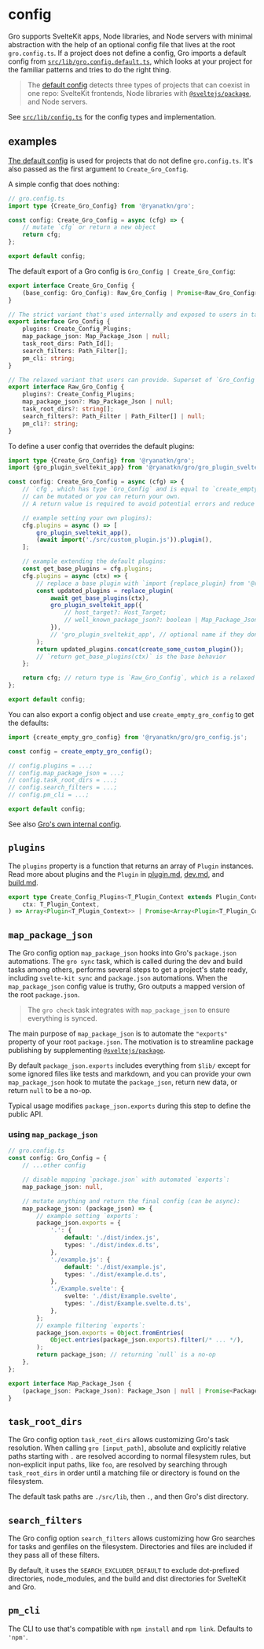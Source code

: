 # config

Gro supports SvelteKit apps, Node libraries, and Node servers with minimal abstraction
with the help of an optional config file that lives at the root `gro.config.ts`.
If a project does not define a config, Gro imports a default config from
[`src/lib/gro.config.default.ts`](/src/lib/gro.config.default.ts),
which looks at your project for the familiar patterns and tries to do the right thing.

> The [default config](/src/lib/gro.config.default.ts)
> detects three types of projects that can coexist in one repo:
> SvelteKit frontends,
> Node libraries with [`@sveltejs/package`](https://kit.svelte.dev/docs/packaging),
> and Node servers.

See [`src/lib/config.ts`](/src/lib/config.ts) for the config types and implementation.

## examples

[The default config](/src/lib/gro.config.default.ts)
is used for projects that do not define `gro.config.ts`.
It's also passed as the first argument to `Create_Gro_Config`.

A simple config that does nothing:

```ts
// gro.config.ts
import type {Create_Gro_Config} from '@ryanatkn/gro';

const config: Create_Gro_Config = async (cfg) => {
	// mutate `cfg` or return a new object
	return cfg;
};

export default config;
```

The default export of a Gro config is `Gro_Config | Create_Gro_Config`:

```ts
export interface Create_Gro_Config {
	(base_config: Gro_Config): Raw_Gro_Config | Promise<Raw_Gro_Config>;
}

// The strict variant that's used internally and exposed to users in tasks and elsewhere.
export interface Gro_Config {
	plugins: Create_Config_Plugins;
	map_package_json: Map_Package_Json | null;
	task_root_dirs: Path_Id[];
	search_filters: Path_Filter[];
	pm_cli: string;
}

// The relaxed variant that users can provide. Superset of `Gro_Config`.
export interface Raw_Gro_Config {
	plugins?: Create_Config_Plugins;
	map_package_json?: Map_Package_Json | null;
	task_root_dirs?: string[];
	search_filters?: Path_Filter | Path_Filter[] | null;
	pm_cli?: string;
}
```

To define a user config that overrides the default plugins:

```ts
import type {Create_Gro_Config} from '@ryanatkn/gro';
import {gro_plugin_sveltekit_app} from '@ryanatkn/gro/gro_plugin_sveltekit_app.js';

const config: Create_Gro_Config = async (cfg) => {
	// `cfg`, which has type `Gro_Config` and is equal to `create_empty_gro_config()`,
	// can be mutated or you can return your own.
	// A return value is required to avoid potential errors and reduce ambiguity.

	// example setting your own plugins):
	cfg.plugins = async () => [
		gro_plugin_sveltekit_app(),
		(await import('./src/custom_plugin.js')).plugin(),
	];

	// example extending the default plugins:
	const get_base_plugins = cfg.plugins;
	cfg.plugins = async (ctx) => {
		// replace a base plugin with `import {replace_plugin} from '@ryanatkn/gro';`:
		const updated_plugins = replace_plugin(
			await get_base_plugins(ctx),
			gro_plugin_sveltekit_app({
				// host_target?: Host_Target;
				// well_known_package_json?: boolean | Map_Package_Json;
			}),
			// 'gro_plugin_sveltekit_app', // optional name if they don't match
		);
		return updated_plugins.concat(create_some_custom_plugin());
		// `return get_base_plugins(ctx)` is the base behavior
	};

	return cfg; // return type is `Raw_Gro_Config`, which is a relaxed superset of `Gro_Config`
};

export default config;
```

You can also export a config object and use `create_empty_gro_config` to get the defaults:

```ts
import {create_empty_gro_config} from '@ryanatkn/gro/gro_config.js';

const config = create_empty_gro_config();

// config.plugins = ...;
// config.map_package_json = ...;
// config.task_root_dirs = ...;
// config.search_filters = ...;
// config.pm_cli = ...;

export default config;
```

See also [Gro's own internal config](/gro.config.ts).

## `plugins`

The `plugins` property is a function that returns an array of `Plugin` instances.
Read more about plugins and the `Plugin` in
[plugin.md](plugin.md), [dev.md](dev.md#plugin), and [build.md](build.md#plugin).

```ts
export type Create_Config_Plugins<T_Plugin_Context extends Plugin_Context = Plugin_Context> = (
	ctx: T_Plugin_Context,
) => Array<Plugin<T_Plugin_Context>> | Promise<Array<Plugin<T_Plugin_Context>>>;
```

## `map_package_json`

The Gro config option `map_package_json` hooks into Gro's `package.json` automations.
The `gro sync` task, which is called during the dev and build tasks among others,
performs several steps to get a project's state ready,
including `svelte-kit sync` and `package.json` automations.
When the `map_package_json` config value is truthy,
Gro outputs a mapped version of the root `package.json`.

> The `gro check` task integrates with `map_package_json` to ensure everything is synced.

The main purpose of `map_package_json` is to automate
the `"exports"` property of your root `package.json`.
The motivation is to streamline package publishing by supplementing
[`@sveltejs/package`](https://kit.svelte.dev/docs/packaging).

By default `package_json.exports` includes everything from `$lib/`
except for some ignored files like tests and markdown,
and you can provide your own `map_package_json` hook to
mutate the `package_json`, return new data, or return `null` to be a no-op.

Typical usage modifies `package_json.exports` during this step to define the public API.

### using `map_package_json`

```ts
// gro.config.ts
const config: Gro_Config = {
	// ...other config

	// disable mapping `package.json` with automated `exports`:
	map_package_json: null,

	// mutate anything and return the final config (can be async):
	map_package_json: (package_json) => {
		// example setting `exports`:
		package_json.exports = {
			'.': {
				default: './dist/index.js',
				types: './dist/index.d.ts',
			},
			'./example.js': {
				default: './dist/example.js',
				types: './dist/example.d.ts',
			},
			'./Example.svelte': {
				svelte: './dist/Example.svelte',
				types: './dist/Example.svelte.d.ts',
			},
		};
		// example filtering `exports`:
		package_json.exports = Object.fromEntries(
			Object.entries(package_json.exports).filter(/* ... */),
		);
		return package_json; // returning `null` is a no-op
	},
};

export interface Map_Package_Json {
	(package_json: Package_Json): Package_Json | null | Promise<Package_Json | null>;
}
```

## `task_root_dirs`

The Gro config option `task_root_dirs` allows customizing Gro's task resolution.
When calling `gro [input_path]`, absolute and explicitly relative paths starting with `.`
are resolved according to normal filesystem rules,
but non-explicit input paths, like `foo`, are resolved by searching
through `task_root_dirs` in order until a matching file or directory is found on the filesystem.

The default task paths are `./src/lib`, then `.`, and then Gro's dist directory.

## `search_filters`

The Gro config option `search_filters` allows customizing
how Gro searches for tasks and genfiles on the filesystem.
Directories and files are included if they pass all of these filters.

By default, it uses the `SEARCH_EXCLUDER_DEFAULT` to exclude
dot-prefixed directories, node_modules,
and the build and dist directories for SvelteKit and Gro.

## `pm_cli`

The CLI to use that's compatible with `npm install` and `npm link`.
Defaults to `'npm'`.
